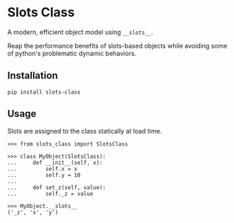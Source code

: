 # Slots Class

A modern, efficient object model using ```__slots__```.

Reap the performance benefits of slots-based objects while avoiding some of python's problematic dynamic behaviors.

## Installation

```pip install slots-class```

## Usage

Slots are assigned to the class statically at load time.

```pycon
>>> from slots_class import SlotsClass

>>> class MyObject(SlotsClass):
...     def __init__(self, x):
...         self.x = x
...         self.y = 10
...
...     def set_z(self, value):
...         self._z = value

>>> MyObject.__slots__
('_z', 'x', 'y')

```
